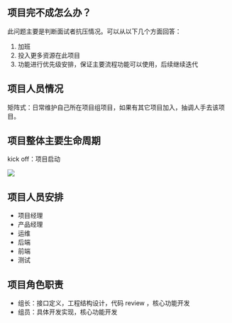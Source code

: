 ## 项目完不成怎么办？

此问题主要是判断面试者抗压情况。可以从以下几个方面回答：
  
1. 加班
2. 投入更多资源在此项目
3. 功能进行优先级安排，保证主要流程功能可以使用，后续继续迭代

## 项目人员情况

矩阵式：日常维护自己所在项目组项目，如果有其它项目加入，抽调人手去该项目。

## 项目整体主要生命周期

kick off：项目启动

![](Pasted%20image%2020221216155148.png)

## 项目人员安排

* 项目经理
* 产品经理
* 运维
* 后端
* 前端
* 测试

## 项目角色职责

* 组长：接口定义，工程结构设计，代码 review ，核心功能开发
* 组员：具体开发实现，核心功能开发


